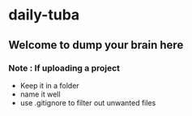 # daily-tuba
## Welcome to dump your brain here
### Note : If uploading a project
- Keep it in a folder
- name it well
- use .gitignore to filter out unwanted files
